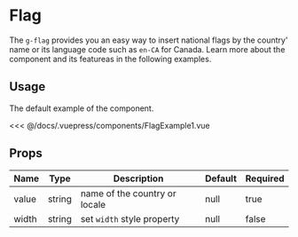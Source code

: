 # Flag

The `g-flag` provides you an easy way to insert national flags by the country' name or its language code such as `en-CA` for Canada. Learn more about the component and its featureas in the following examples.

## Usage

The default example of the component.

<flag-example-1 />

<<< @/docs/.vuepress/components/FlagExample1.vue

## Props

| Name  |  Type  | Description                   | Default | Required |
| ----- | :----: | ----------------------------- | ------- | -------- |
| value | string | name of the country or locale | null    | true     |
| width | string | set `width` style property    | null    | false    |
